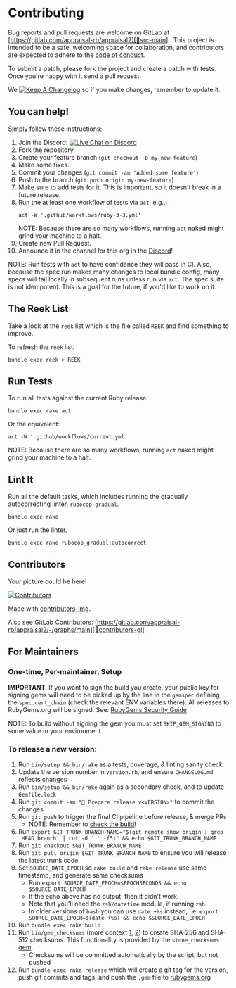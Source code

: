 # Contributing

Bug reports and pull requests are welcome on GitLab at [https://gitlab.com/appraisal-rb/appraisal2][🚎src-main]
. This project is intended to be a safe, welcoming space for collaboration, and contributors are expected to adhere to
the [code of conduct][🤝conduct].

To submit a patch, please fork the project and create a patch with tests.
Once you're happy with it send a pull request.

We [![Keep A Changelog][📗keep-changelog-img]][📗keep-changelog] so if you make changes, remember to update it.

## You can help!

Simply follow these instructions:

1. Join the Discord: [![Live Chat on Discord][✉️discord-invite-img]][✉️discord-invite]
2. Fork the repository
3. Create your feature branch (`git checkout -b my-new-feature`)
4. Make some fixes.
5. Commit your changes (`git commit -am 'Added some feature'`)
6. Push to the branch (`git push origin my-new-feature`)
7. Make sure to add tests for it. This is important, so it doesn't break in a future release.
8. Run the at least one workflow of tests via `act`, e.g.,:
    ```console
    act -W '.github/workflows/ruby-3-3.yml'
    ```
    NOTE: Because there are so many workflows, running `act` naked might grind your machine to a halt.
9. Create new Pull Request.
10. Announce it in the channel for this org in the [Discord][✉️discord-invite]!

NOTE: Run tests with `act` to have confidence they will pass in CI.
      Also, because the spec run makes many changes to local bundle config,
      many specs will fail locally in subsequent runs unless run via `act`.
      The spec suite is not idempotent.  This is a goal for the future, if you'd like to work on it.

## The Reek List

Take a look at the `reek` list which is the file called `REEK` and find something to improve.

To refresh the `reek` list:

```console
bundle exec reek > REEK
```

## Run Tests

To run all tests against the current Ruby release:

```console
bundle exec rake act
```

Or the equivalent:

```console
act -W '.github/workflows/current.yml'
```
NOTE: Because there are so many workflows, running `act` naked might grind your machine to a halt.

## Lint It

Run all the default tasks, which includes running the gradually autocorrecting linter, `rubocop-gradual`.

```console
bundle exec rake
```

Or just run the linter.

```console
bundle exec rake rubocop_gradual:autocorrect
```

## Contributors

Your picture could be here!

[![Contributors][🖐contributors-img]][🖐contributors]

Made with [contributors-img][🖐contrib-rocks].

Also see GitLab Contributors: [https://gitlab.com/appraisal-rb/appraisal2/-/graphs/main][🚎contributors-gl]

## For Maintainers

### One-time, Per-maintainer, Setup

**IMPORTANT**: If you want to sign the build you create,
your public key for signing gems will need to be picked up by the line in the
`gemspec` defining the `spec.cert_chain` (check the relevant ENV variables there).
All releases to RubyGems.org will be signed.
See: [RubyGems Security Guide][🔒️rubygems-security-guide]

NOTE: To build without signing the gem you must set `SKIP_GEM_SIGNING` to some value in your environment.

### To release a new version:

1. Run `bin/setup && bin/rake` as a tests, coverage, & linting sanity check
2. Update the version number in `version.rb`, and ensure `CHANGELOG.md` reflects changes
3. Run `bin/setup && bin/rake` again as a secondary check, and to update `Gemfile.lock`
4. Run `git commit -am "🔖 Prepare release v<VERSION>"` to commit the changes
5. Run `git push` to trigger the final CI pipeline before release, & merge PRs
    - NOTE: Remember to [check the build][🧪build]!
6. Run `export GIT_TRUNK_BRANCH_NAME="$(git remote show origin | grep 'HEAD branch' | cut -d ' ' -f5)" && echo $GIT_TRUNK_BRANCH_NAME`
7. Run `git checkout $GIT_TRUNK_BRANCH_NAME`
8. Run `git pull origin $GIT_TRUNK_BRANCH_NAME` to ensure you will release the latest trunk code
9. Set `SOURCE_DATE_EPOCH` so `rake build` and `rake release` use same timestamp, and generate same checksums
    - Run `export SOURCE_DATE_EPOCH=$EPOCHSECONDS && echo $SOURCE_DATE_EPOCH`
    - If the echo above has no output, then it didn't work.
    - Note that you'll need the `zsh/datetime` module, if running `zsh`.
    - In older versions of `bash` you can use `date +%s` instead, i.e. `export SOURCE_DATE_EPOCH=$(date +%s) && echo $SOURCE_DATE_EPOCH`
10. Run `bundle exec rake build`
11. Run `bin/gem_checksums` (more context [1][🔒️rubygems-checksums-pr], [2][🔒️rubygems-guides-pr])
    to create SHA-256 and SHA-512 checksums. This functionality is provided by the `stone_checksums`
    [gem][💎stone_checksums].
    - Checksums will be committed automatically by the script, but not pushed
12. Run `bundle exec rake release` which will create a git tag for the version,
    push git commits and tags, and push the `.gem` file to [rubygems.org][💎rubygems]

[🚎src-main]: https://gitlab.com/appraisal-rb/appraisal2
[🧪build]: https://github.com/appraisal-rb/appraisal2/actions
[🤝conduct]: https://gitlab.com/appraisal-rb/appraisal2/-/blob/main/CODE_OF_CONDUCT.md
[🖐contrib-rocks]: https://contrib.rocks
[🖐contributors]: https://github.com/appraisal-rb/appraisal2/graphs/contributors
[🚎contributors-gl]: https://gitlab.com/appraisal-rb/appraisal2/-/graphs/main
[🖐contributors-img]: https://contrib.rocks/image?repo=appraisal-rb/appraisal2
[💎rubygems]: https://rubygems.org
[🔒️rubygems-security-guide]: https://guides.rubygems.org/security/#building-gems
[🔒️rubygems-checksums-pr]: https://github.com/rubygems/rubygems/pull/6022
[🔒️rubygems-guides-pr]: https://github.com/rubygems/guides/pull/325
[💎stone_checksums]: https://github.com/pboling/stone_checksums
[📗keep-changelog]: https://keepachangelog.com/en/1.0.0/
[📗keep-changelog-img]: https://img.shields.io/badge/keep--a--changelog-1.0.0-FFDD67.svg?style=flat
[✉️discord-invite]: https://discord.gg/3qme4XHNKN
[✉️discord-invite-img]: https://img.shields.io/discord/1373797679469170758?style=for-the-badge
